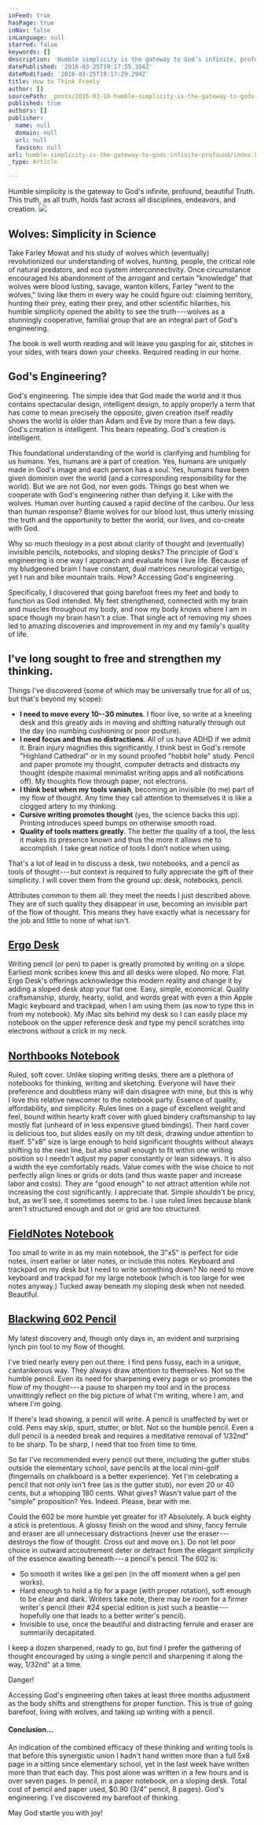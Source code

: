 ```yaml
---
inFeed: true
hasPage: true
inNav: false
inLanguage: null
starred: false
keywords: []
description: 'Humble simplicity is the gateway to God’s infinite, profound, beautiful Truth. This truth, as all truth, holds fast across all disciplines, endeavors, and creation.'
datePublished: '2016-03-25T19:17:55.354Z'
dateModified: '2016-03-25T19:17:29.294Z'
title: How to Think Freely
author: []
sourcePath: _posts/2016-03-18-humble-simplicity-is-the-gateway-to-gods-infinite-profound.md
published: true
authors: []
publisher:
  name: null
  domain: null
  url: null
  favicon: null
url: humble-simplicity-is-the-gateway-to-gods-infinite-profound/index.html
_type: Article

---
```

Humble simplicity is the gateway to God's infinite, profound, beautiful Truth. This truth, as all truth, holds fast across all disciplines, endeavors, and creation.
![](https://the-grid-user-content.s3-us-west-2.amazonaws.com/5d93a8d8-d752-411d-8b6a-ef8b2c6d1ab8.jpg)

## Wolves: Simplicity in Science

Take Farley Mowat and his study of wolves which (eventually) revolutionized our understanding of wolves, hunting, people, the critical role of natural predators, and eco system interconnectivity. Once circumstance encouraged his abandonment of the arrogant and certain "knowledge" that wolves were blood lusting, savage, wanton killers, Farley "went to the wolves," living like them in every way he could figure out: claiming territory, hunting their prey, eating their prey, and other scientific hilarities, his humble simplicity opened the ability to see the truth --- wolves as a stunningly cooperative, familial group that are an integral part of God's engineering.

The book is well worth reading and will leave you gasping for air, stitches in your sides, with tears down your cheeks. Required reading in our home.

## God's Engineering?

God's engineering. The simple idea that God made the world and it thus contains spectacular design, intelligent design, to apply properly a term that has come to mean precisely the opposite, given creation itself readily shows the world is older than Adam and Eve by more than a few days. God's creation is intelligent. This bears repeating. God's creation is intelligent.

This foundational understanding of the world is clarifying and humbling for us humans. Yes, humans are a part of creation. Yes, humans are uniquely made in God's image and each person has a soul. Yes, humans have been given dominion over the world (and a corresponding responsibility for the world). But we are not God, nor even gods. Things go best when we cooperate with God's engineering rather than defying it. Like with the wolves. Human over hunting caused a rapid decline of the caribou. Our less than human response? Blame wolves for our blood lust, thus utterly missing the truth and the opportunity to better the world, our lives, and co-create with God.

Why so much theology in a post about clarity of thought and (eventually) invisible pencils, notebooks, and sloping desks? The principle of God's engineering is one way I approach and evaluate how I live life. Because of my bludgeoned brain I have constant, dual matrices neurological vertigo, yet I run and bike mountain trails. How? Accessing God's engineering.

Specifically, I discovered that going barefoot frees my feet and body to function as God intended. My feet strengthened, connected with my brain and muscles throughout my body, and now my body knows where I am in space though my brain hasn't a clue. That single act of removing my shoes led to amazing discoveries and improvement in my and my family's quality of life.

## I've long sought to free and strengthen my thinking.

Things I've discovered (some of which may be universally true for all of us, but that's beyond my scope):

* **I need to move every 10--30 minutes**. I floor live, so write at a kneeling desk and this greatly aids in moving and shifting naturally through out the day (no numbing cushioning or poor posture).
* **I need focus and thus no distractions**. All of us have ADHD if we admit it. Brain injury magnifies this significantly. I think best in God's remote "Highland Cathedral" or in my sound proofed "hobbit hole" study. Pencil and paper promote my thought, computer detracts and distracts my thought (despite maximal minimalist writing apps and all notifications off). My thoughts flow through paper, not electrons.
* **I think best when my tools vanish**, becoming an invisible (to me) part of my flow of thought. Any time they call attention to themselves it is like a clogged artery to my thinking.
* **Cursive writing promotes thought** (yes, the science backs this up). Printing introduces speed bumps on otherwise smooth road.
* **Quality of tools matters greatly**. The better the quality of a tool, the less it makes its presence known and thus the more it allows me to accomplish. I take great notice of tools I don't notice when using.

That's a lot of lead in to discuss a desk, two notebooks, and a pencil as tools of thought --- but context is required to fully appreciate the gift of their simplicity. I will cover them from the ground up: desk, notebooks, pencil.

Attributes common to them all: they meet the needs I just described above. They are of such quality they disappear in use, becoming an invisible part of the flow of thought. This means they have exactly what is necessary for the job and little to none of what isn't.

## [Ergo Desk][0]

Writing pencil (or pen) to paper is greatly promoted by writing on a slope. Earliest monk scribes knew this and all desks were sloped. No more. Flat. Ergo Desk's offerings acknowledge this modern reality and change it by adding a sloped desk atop your flat one. Easy, simple, economical. Quality craftsmanship, sturdy, hearty, solid, and words great with even a thin Apple Magic keyboard and trackpad, when I am using them (as now to type this in from my notebook). My iMac sits behind my desk so I can easily place my notebook on the upper reference desk and type my pencil scratches into electrons without a crick in my neck.

## [Northbooks Notebook][1]

Ruled, soft cover. Unlike sloping writing desks, there are a plethora of notebooks for thinking, writing and sketching. Everyone will have their preference and doubtless many will dain disagree with mine, but this is why I love this relative newcomer to the notebook party. Essence of quality, affordability, and simplicity. Rules lines on a page of excellent weight and feel, bound within hearty kraft cover with glued bindery craftsmanship to lay mostly flat (unheard of in less expensive glued bindings). Their hard cover is delicious too, but slides easily on my tilt desk, drawing undue attention to itself. 5"x8" size is large enough to hold significant thoughts without always shifting to the next line, but also small enough to fit within one writing position so I needn't adjust my paper constantly or lean sideways. It is also a width the eye comfortably reads. Value comes with the wise choice to not perfectly align lines or grids or dots (and thus waste paper and increase labor and costs). They are "good enough" to not attract attention while not increasing the cost significantly. I appreciate that. Simple shouldn't be pricy, but, as we'll see, it sometimes seems to be. I use ruled lines because blank aren't structured enough and dot or grid are too structured.

## [FieldNotes Notebook][2]

Too small to write in as my main notebook, the 3"x5" is perfect for side notes, insert earlier or later notes, or include this notes. Keyboard and trackpad on my desk but I need to write something down? No need to move keyboard and trackpad for my large notebook (which is too large for wee notes anyway.) Tucked away beneath my sloping desk when not needed. Beautiful.

## [Blackwing 602 Pencil][3]

My latest discovery and, though only days in, an evident and surprising lynch pin tool to my flow of thought.

I've tried nearly every pen out there. I find pens fussy, each in a unique, cantankerous way. They always draw attention to themselves. Not so the humble pencil. Even its need for sharpening every page or so promotes the flow of my thought --- a pause to sharpen my tool and in the process unwittingly reflect on the big picture of what I'm writing, where I am, and where I'm going.

If there's lead showing, a pencil will write. A pencil is unaffected by wet or cold. Pens may skip, spurt, stutter, or blot. Not so the humble pencil. Even a dull pencil is a needed break and requires a meditative removal of 1/32nd" to be sharp. To be sharp, I need that too from time to time.

So far I've recommended every pencil out there, including the gutter stubs outside the elementary school, save pencils at the local mini-golf (fingernails on chalkboard is a better experience). Yet I'm celebrating a pencil that not only isn't free (as is the gutter stub), nor even 20 or 40 cents, but a whopping 180 cents. What gives? Wasn't value part of the "simple" proposition? Yes. Indeed. Please, bear with me.

Could the 602 be more humble yet greater for it? Absolutely. A buck eighty a stick is pretentious. A glossy finish on the wood and shiny, fancy ferrule and eraser are all unnecessary distractions (never use the eraser --- destroys the flow of thought. Cross out and move on.). Do not let poor choice in outward accoutrement deter or detract from the elegant simplicity of the essence awaiting beneath --- a pencil's pencil. The 602 is:

* So smooth it writes like a gel pen (in the off moment when a gel pen works).
* Hard enough to hold a tip for a page (with proper rotation), soft enough to be clear and dark. Writers take note, there may be room for a firmer writer's pencil (their \#24 special edition is just such a beastie --- hopefully one that leads to a better writer's pencil).
* Invisible to use, once the beautiful and distracting ferrule and eraser are summarily decapitated.

I keep a dozen sharpened, ready to go, but find I prefer the gathering of thought encouraged by using a single pencil and sharpening it along the way, 1/32nd" at a time.

Danger!

Accessing God's engineering often takes at least three months adjustment as the body shifts and strengthens for proper function. This is true of going barefoot, living with wolves, and taking up writing with a pencil.

#### Conclusion...

An indication of the combined efficacy of these thinking and writing tools is that before this synergistic union I hadn't hand written more than a full 5x8 page in a sitting since elementary school, yet in the last week have written more than that each day. This post alone was written in a few hours and is over seven pages. In pencil, in a paper notebook, on a sloping desk. Total cost of pencil and paper used, $0.90 (3/4" pencil, 8 pages). God's engineering. I've discovered my barefoot of thinking.

May God startle you with joy!

[0]: https://ergodesk.com/
[1]: http://gonorthbooks.com/
[2]: http://fieldnotesbrand.com/
[3]: http://blackwing602.com/